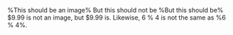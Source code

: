 %This should be an image% But this should not be %But this should be%
\$9.99 is not an image, but $\$9.99$ is. Likewise, 6 \% 4 is not the same as %6 \% 4%.

